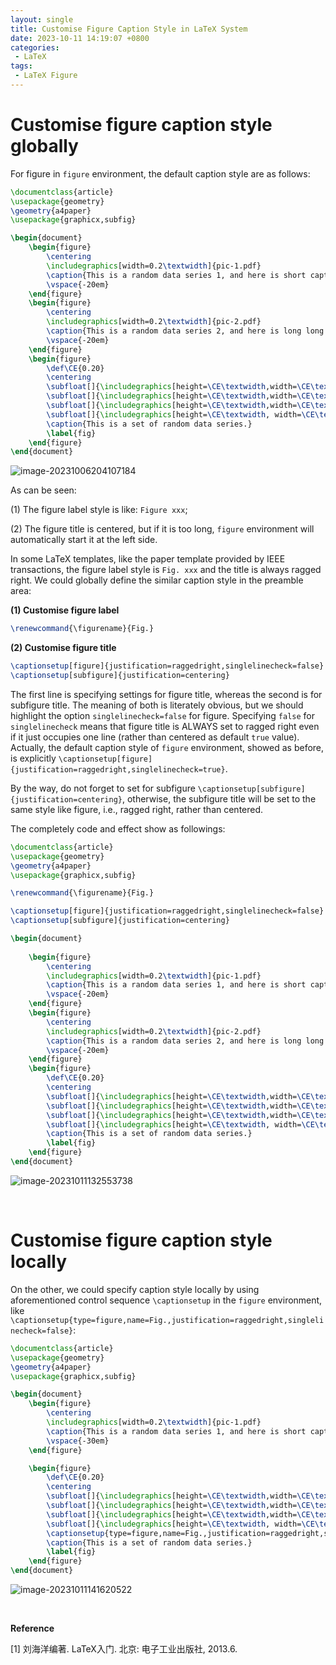```yaml
---
layout: single
title: Customise Figure Caption Style in LaTeX System
date: 2023-10-11 14:19:07 +0800
categories:
 - LaTeX
tags:
 - LaTeX Figure
---
```


# Customise figure caption style globally

For figure in `figure` environment, the default caption style are as follows:

```latex
\documentclass{article}
\usepackage{geometry}
\geometry{a4paper}
\usepackage{graphicx,subfig}

\begin{document}
	\begin{figure}
		\centering
		\includegraphics[width=0.2\textwidth]{pic-1.pdf}
		\caption{This is a random data series 1, and here is short caption.}
		\vspace{-20em}
	\end{figure}
	\begin{figure}
		\centering
		\includegraphics[width=0.2\textwidth]{pic-2.pdf}
		\caption{This is a random data series 2, and here is long long long long long long long long long long caption.}
		\vspace{-20em}
	\end{figure}
	\begin{figure}
		\def\CE{0.20}
		\centering
		\subfloat[]{\includegraphics[height=\CE\textwidth,width=\CE\textwidth]{pic-1.pdf}\label{fig-a}}\hfill
		\subfloat[]{\includegraphics[height=\CE\textwidth,width=\CE\textwidth]{pic-2.pdf}}\hfill
		\subfloat[]{\includegraphics[height=\CE\textwidth,width=\CE\textwidth]{pic-3.pdf}}\hfill
		\subfloat[]{\includegraphics[height=\CE\textwidth, width=\CE\textwidth]{pic-4.pdf}}
		\caption{This is a set of random data series.}
		\label{fig}
	\end{figure}
\end{document}
```

![image-20231006204107184](https://raw.githubusercontent.com/HelloWorld-1017/blog-images/main/imgs/image-20231006204107184.png)

As can be seen:

(1) The figure label style is like: `Figure xxx`;

(2) The figure title is centered, but if it is too long, `figure` environment will automatically start it at the left side. 

In some LaTeX templates, like the paper template provided by IEEE transactions, the figure label style is `Fig. xxx` and the title is always ragged right. We could globally define the similar caption style in the preamble area:

**(1) Customise figure label**

```latex
\renewcommand{\figurename}{Fig.}
```

**(2) Customise figure title**

```latex
\captionsetup[figure]{justification=raggedright,singlelinecheck=false}
\captionsetup[subfigure]{justification=centering}
```

The first line is specifying settings for figure title, whereas the second is for subfigure title. The meaning of both is literately obvious, but we should highlight the option `singlelinecheck=false` for figure. Specifying `false` for `singlelinecheck` means that figure title is ALWAYS set to ragged right even if it just occupies one line (rather than centered as default `true` value). Actually, the default caption style of `figure` environment, showed as before, is explicitly `\captionsetup[figure]{justification=raggedright,singlelinecheck=true}`.

By the way, do not forget to set for subfigure `\captionsetup[subfigure]{justification=centering}`, otherwise, the subfigure title will be set to the same style like figure, i.e., ragged right, rather than centered.

The completely code and effect show as followings:

```latex
\documentclass{article}
\usepackage{geometry}
\geometry{a4paper}
\usepackage{graphicx,subfig}

\renewcommand{\figurename}{Fig.}

\captionsetup[figure]{justification=raggedright,singlelinecheck=false}
\captionsetup[subfigure]{justification=centering}

\begin{document}
	
	\begin{figure}
		\centering
		\includegraphics[width=0.2\textwidth]{pic-1.pdf}
		\caption{This is a random data series 1, and here is short caption.}
		\vspace{-20em}
	\end{figure}
	\begin{figure}
		\centering
		\includegraphics[width=0.2\textwidth]{pic-2.pdf}
		\caption{This is a random data series 2, and here is long long long long long long long long long long caption.}
		\vspace{-20em}
	\end{figure}
	\begin{figure}
		\def\CE{0.20}
		\centering
		\subfloat[]{\includegraphics[height=\CE\textwidth,width=\CE\textwidth]{pic-1.pdf}\label{fig-a}}\hfill
		\subfloat[]{\includegraphics[height=\CE\textwidth,width=\CE\textwidth]{pic-2.pdf}}\hfill
		\subfloat[]{\includegraphics[height=\CE\textwidth,width=\CE\textwidth]{pic-3.pdf}}\hfill
		\subfloat[]{\includegraphics[height=\CE\textwidth, width=\CE\textwidth]{pic-4.pdf}}
		\caption{This is a set of random data series.}
		\label{fig}
	\end{figure}
\end{document}
```

![image-20231011132553738](https://raw.githubusercontent.com/HelloWorld-1017/blog-images/main/imgs/image-20231011132553738.png)

<br>

# Customise figure caption style locally

On the other, we could specify caption style locally by using aforementioned control sequence `\captionsetup`  in the `figure` environment, like `\captionsetup{type=figure,name=Fig.,justification=raggedright,singlelinecheck=false}`:

```latex
\documentclass{article}
\usepackage{geometry}
\geometry{a4paper}
\usepackage{graphicx,subfig}

\begin{document}
	\begin{figure}
		\centering
		\includegraphics[width=0.2\textwidth]{pic-1.pdf}
		\caption{This is a random data series 1, and here is short caption.}
		\vspace{-30em}
	\end{figure}

	\begin{figure}
		\def\CE{0.20}
		\centering
		\subfloat[]{\includegraphics[height=\CE\textwidth,width=\CE\textwidth]{pic-1.pdf}\label{fig-a}}\hfill
		\subfloat[]{\includegraphics[height=\CE\textwidth,width=\CE\textwidth]{pic-2.pdf}}\hfill
		\subfloat[]{\includegraphics[height=\CE\textwidth,width=\CE\textwidth]{pic-3.pdf}}\hfill
		\subfloat[]{\includegraphics[height=\CE\textwidth, width=\CE\textwidth]{pic-4.pdf}}
		\captionsetup{type=figure,name=Fig.,justification=raggedright,singlelinecheck=false}
		\caption{This is a set of random data series.}
		\label{fig}
	\end{figure}
\end{document}
```

![image-20231011141620522](https://raw.githubusercontent.com/HelloWorld-1017/blog-images/main/imgs/image-20231011141620522.png)

<br>

**Reference**

[1] 刘海洋编著. LaTeX入门. 北京: 电子工业出版社, 2013.6.
